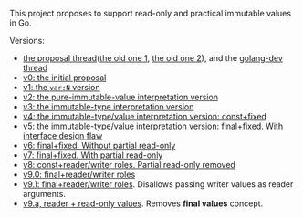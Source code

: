 This project proposes to support read-only and practical immutable values in Go.

Versions:
* [the proposal thread](https://github.com/golang/go/issues/32245)([the old one 1]((https://github.com/golang/go/issues/31464)), [the old one 2](https://github.com/golang/go/issues/29422)), and the [golang-dev thread](https://groups.google.com/forum/#!topic/golang-dev/5M9F09S_k0g)
* [v0: the initial proposal](README-v0.md)
* [v1: the `var:N` version](README-v1.md)
* [v2: the pure-immutable-value interpretation version](README-v2.md)
* [v3: the immutable-type interpretation version](README-v3.md)
* [v4: the immutable-type/value interpretation version: const+fixed](README-v4.md)
* [v5: the immutable-type/value interpretation version: final+fixed. With interface design flaw](README-v5.md)
* [v6: final+fixed. Without partial read-only](README-v6.md)
* [v7: final+fixed. With partial read-only](README-v7.md)
* [v8: const+reader/writer roles. Partial read-only removed](README-v8.md)
* [v9.0: final+reader/writer roles](README-v9.0.md)
* [v9.1: final+reader/writer roles](README-v9.1.md). Disallows passing writer values as reader arguments.
* [v9.a, reader + read-only values](README-v9.a.md). Removes **final values** concept.


